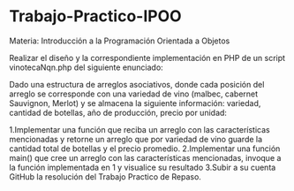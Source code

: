 # Trabajo-Practico-IPOO

Materia: Introducción a la Programación Orientada a Objetos

Realizar el diseño y la correspondiente implementación en PHP de un script vinotecaNqn.php del siguiente enunciado:


Dado una estructura de arreglos asociativos, donde cada posición del arreglo se corresponde con una variedad de vino (malbec, cabernet Sauvignon, Merlot) y se almacena la siguiente información: variedad, cantidad de botellas, año de producción, precio por unidad:

1.Implementar una función que reciba un arreglo con las características  mencionadas y retorne  un arreglo que por variedad de vino guarde la cantidad total de botellas y el precio promedio.
2.Implementar una función main() que cree un arreglo con las características mencionadas, invoque a la función implementada en 1 y visualice su resultado
3.Subir a su cuenta GitHub la resolución del Trabajo Practico de Repaso.
